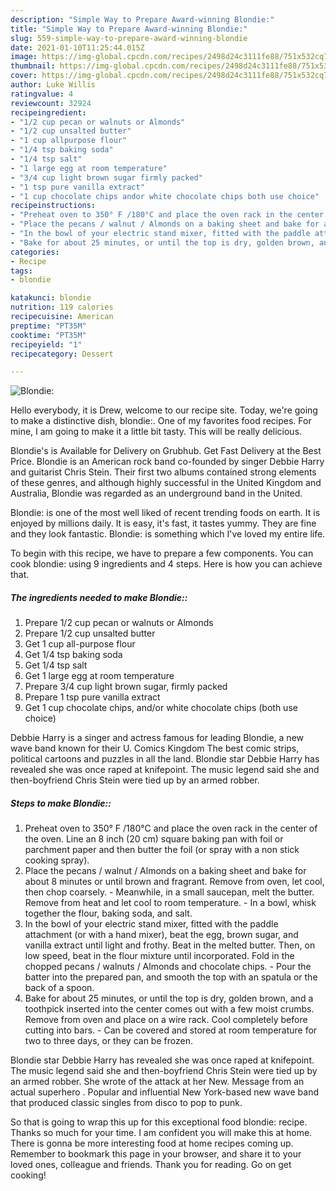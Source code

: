 ```yaml
---
description: "Simple Way to Prepare Award-winning Blondie:"
title: "Simple Way to Prepare Award-winning Blondie:"
slug: 559-simple-way-to-prepare-award-winning-blondie
date: 2021-01-10T11:25:44.015Z
image: https://img-global.cpcdn.com/recipes/2498d24c3111fe88/751x532cq70/blondie-recipe-main-photo.jpg
thumbnail: https://img-global.cpcdn.com/recipes/2498d24c3111fe88/751x532cq70/blondie-recipe-main-photo.jpg
cover: https://img-global.cpcdn.com/recipes/2498d24c3111fe88/751x532cq70/blondie-recipe-main-photo.jpg
author: Luke Willis
ratingvalue: 4
reviewcount: 32924
recipeingredient:
- "1/2 cup pecan or walnuts or Almonds"
- "1/2 cup unsalted butter"
- "1 cup allpurpose flour"
- "1/4 tsp baking soda"
- "1/4 tsp salt"
- "1 large egg at room temperature"
- "3/4 cup light brown sugar firmly packed"
- "1 tsp pure vanilla extract"
- "1 cup chocolate chips andor white chocolate chips both use choice"
recipeinstructions:
- "Preheat oven to 350° F /180°C and place the oven rack in the center of the oven. Line an 8 inch (20 cm) square baking pan with foil or parchment paper and then butter the foil (or spray with a non stick cooking spray)."
- "Place the pecans / walnut / Almonds on a baking sheet and bake for about 8 minutes or until brown and fragrant. Remove from oven, let cool, then chop coarsely. Meanwhile, in a small saucepan, melt the butter. Remove from heat and let cool to room temperature. In a bowl, whisk together the flour, baking soda, and salt."
- "In the bowl of your electric stand mixer, fitted with the paddle attachment (or with a hand mixer), beat the egg, brown sugar, and vanilla extract until light and frothy. Beat in the melted butter. Then, on low speed, beat in the flour mixture until incorporated. Fold in the chopped pecans / walnuts / Almonds and chocolate chips. Pour the batter into the prepared pan, and smooth the top with an spatula or the back of a spoon."
- "Bake for about 25 minutes, or until the top is dry, golden brown, and a toothpick inserted into the center comes out with a few moist crumbs. Remove from oven and place on a wire rack. Cool completely before cutting into bars. Can be covered and stored at room temperature for two to three days, or they can be frozen."
categories:
- Recipe
tags:
- blondie

katakunci: blondie 
nutrition: 119 calories
recipecuisine: American
preptime: "PT35M"
cooktime: "PT35M"
recipeyield: "1"
recipecategory: Dessert

---
```



![Blondie:](https://img-global.cpcdn.com/recipes/2498d24c3111fe88/751x532cq70/blondie-recipe-main-photo.jpg)

Hello everybody, it is Drew, welcome to our recipe site. Today, we're going to make a distinctive dish, blondie:. One of my favorites food recipes. For mine, I am going to make it a little bit tasty. This will be really delicious.

Blondie&#39;s is Available for Delivery on Grubhub. Get Fast Delivery at the Best Price. Blondie is an American rock band co-founded by singer Debbie Harry and guitarist Chris Stein. Their first two albums contained strong elements of these genres, and although highly successful in the United Kingdom and Australia, Blondie was regarded as an underground band in the United.

Blondie: is one of the most well liked of recent trending foods on earth. It is enjoyed by millions daily. It is easy, it's fast, it tastes yummy. They are fine and they look fantastic. Blondie: is something which I've loved my entire life.


To begin with this recipe, we have to prepare a few components. You can cook blondie: using 9 ingredients and 4 steps. Here is how you can achieve that.

<!--inarticleads1-->

##### The ingredients needed to make Blondie::

1. Prepare 1/2 cup pecan or walnuts or Almonds
1. Prepare 1/2 cup unsalted butter
1. Get 1 cup all-purpose flour
1. Get 1/4 tsp baking soda
1. Get 1/4 tsp salt
1. Get 1 large egg at room temperature
1. Prepare 3/4 cup light brown sugar, firmly packed
1. Prepare 1 tsp pure vanilla extract
1. Get 1 cup chocolate chips, and/or white chocolate chips (both use choice)


Debbie Harry is a singer and actress famous for leading Blondie, a new wave band known for their U. Comics Kingdom The best comic strips, political cartoons and puzzles in all the land. Blondie star Debbie Harry has revealed she was once raped at knifepoint. The music legend said she and then-boyfriend Chris Stein were tied up by an armed robber. 

<!--inarticleads2-->

##### Steps to make Blondie::

1. Preheat oven to 350° F /180°C and place the oven rack in the center of the oven. Line an 8 inch (20 cm) square baking pan with foil or parchment paper and then butter the foil (or spray with a non stick cooking spray).
1. Place the pecans / walnut / Almonds on a baking sheet and bake for about 8 minutes or until brown and fragrant. Remove from oven, let cool, then chop coarsely. - Meanwhile, in a small saucepan, melt the butter. Remove from heat and let cool to room temperature. - In a bowl, whisk together the flour, baking soda, and salt.
1. In the bowl of your electric stand mixer, fitted with the paddle attachment (or with a hand mixer), beat the egg, brown sugar, and vanilla extract until light and frothy. Beat in the melted butter. Then, on low speed, beat in the flour mixture until incorporated. Fold in the chopped pecans / walnuts / Almonds and chocolate chips. - Pour the batter into the prepared pan, and smooth the top with an spatula or the back of a spoon.
1. Bake for about 25 minutes, or until the top is dry, golden brown, and a toothpick inserted into the center comes out with a few moist crumbs. Remove from oven and place on a wire rack. Cool completely before cutting into bars. - Can be covered and stored at room temperature for two to three days, or they can be frozen.


Blondie star Debbie Harry has revealed she was once raped at knifepoint. The music legend said she and then-boyfriend Chris Stein were tied up by an armed robber. She wrote of the attack at her New. Message from an actual superhero ️. Popular and influential New York-based new wave band that produced classic singles from disco to pop to punk. 

So that is going to wrap this up for this exceptional food blondie: recipe. Thanks so much for your time. I am confident you will make this at home. There is gonna be more interesting food at home recipes coming up. Remember to bookmark this page in your browser, and share it to your loved ones, colleague and friends. Thank you for reading. Go on get cooking!
